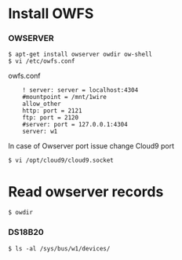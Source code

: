 # Install OWFS

### OWSERVER

~~~
$ apt-get install owserver owdir ow-shell
$ vi /etc/owfs.conf
~~~
owfs.conf
~~~
	! server: server = localhost:4304
	#mountpoint = /mnt/1wire
	allow_other
	http: port = 2121
	ftp: port = 2120
	#server: port = 127.0.0.1:4304
	server: w1
~~~
In case of Owserver port issue change Cloud9 port    	
~~~   	
$ vi /opt/cloud9/cloud9.socket
~~~

# Read owserver records
~~~
$ owdir
~~~

### DS18B20
~~~
$ ls -al /sys/bus/w1/devices/
~~~